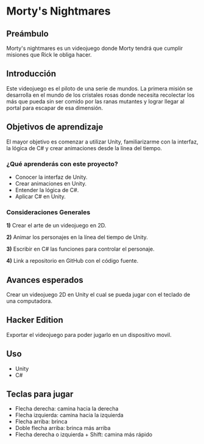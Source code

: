 # **Morty's Nightmares**

## **Preámbulo**
Morty's nightmares es un videojuego donde Morty tendrá que cumplir misiones que Rick le obliga hacer. 

## **Introducción**
Este videojuego es el piloto de una serie de mundos. La primera misión se desarrolla en el mundo de los cristales rosas donde necesita recolectar los más que pueda sin ser comido por las ranas mutantes y lograr llegar al portal para escapar de esa dimensión.

## **Objetivos de aprendizaje**
El mayor objetivo es comenzar a utilizar Unity, familiarizarme con la interfaz, la lógica de C# y crear animaciones desde la línea del tiempo.  

### **¿Qué aprenderás con este proyecto?** 
* Conocer la interfaz de Unity.
* Crear animaciones en Unity.
* Entender la lógica de C#.
* Aplicar C# en Unity.

### **Consideraciones Generales**
**1)** Crear el arte de un videojuego en 2D.

**2)** Animar los personajes en la línea del tiempo de Unity.

**3)** Escribir en C# las funciones para controlar el personaje.

**4)** Link a repositorio en GitHub con el código fuente.

## **Avances esperados**
Crear un videojuego 2D en Unity el cual se pueda jugar con el teclado de una computadora.

## **Hacker Edition**
Exportar el videojuego para poder jugarlo en un dispositivo movil.

## **Uso**

* Unity
* C#

## **Teclas para jugar**

* Flecha derecha: camina hacia la derecha
* Flecha izquierda: camina hacia la izquierda
* Flecha arriba: brinca
* Doble flecha arriba: brinca más arriba
* Flecha derecha o izquierda + Shift: camina más rápido